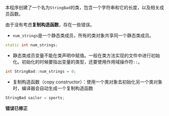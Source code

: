 本程序创建了一个名为`StringBad`的类，包含一个字符串和它的长度，以及相关成员函数。

由于没有考虑**复制构造函数**，存在一些错误。

- `num_strings`是一个静态类成员，所有的类对象共享同一个静态类成员。

```c++
static int num_strings;
```

- 静态类成员变量不能在类声明中赋值。一般在类方法实现的文件中进行初始化。初始化的时候要指出变量的类型，还要使用作用域操作符`::`。

```c++
int StringBad::num_strings = 0;
```

- 复制构造函数（copy constructor）：使用一个类对象去初始化另一个类对象时，编译器会自动生成一个复制构造函数

```c++
StringBad sailor = sports;
```
**错误已修正**
